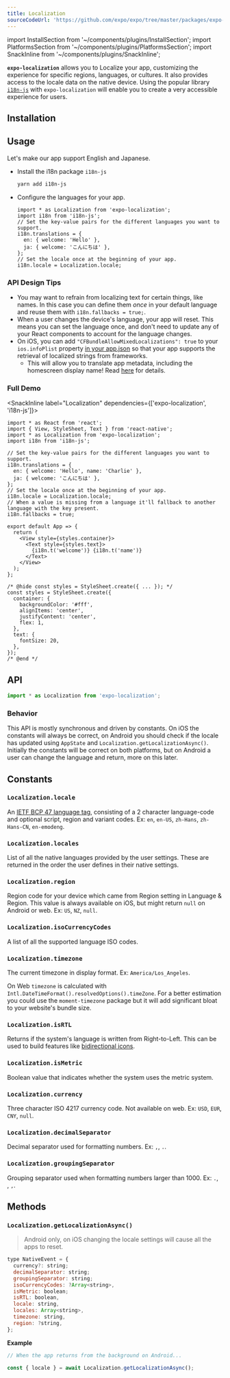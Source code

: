 ```yaml
---
title: Localization
sourceCodeUrl: 'https://github.com/expo/expo/tree/master/packages/expo-localization'
---
```


import InstallSection from '~/components/plugins/InstallSection';
import PlatformsSection from '~/components/plugins/PlatformsSection';
import SnackInline from '~/components/plugins/SnackInline';

**`expo-localization`** allows you to Localize your app, customizing the experience for specific regions, languages, or cultures. It also provides access to the locale data on the native device.
Using the popular library [`i18n-js`](https://github.com/fnando/i18n-js) with `expo-localization` will enable you to create a very accessible experience for users.

<PlatformsSection android emulator ios simulator web />

## Installation

<InstallSection packageName="expo-localization" />

## Usage

Let's make our app support English and Japanese.

- Install the i18n package `i18n-js`

  ```sh
  yarn add i18n-js
  ```

- Configure the languages for your app.

  ```tsx
  import * as Localization from 'expo-localization';
  import i18n from 'i18n-js';
  // Set the key-value pairs for the different languages you want to support.
  i18n.translations = {
    en: { welcome: 'Hello' },
    ja: { welcome: 'こんにちは' },
  };
  // Set the locale once at the beginning of your app.
  i18n.locale = Localization.locale;
  ```

### API Design Tips

- You may want to refrain from localizing text for certain things, like names. In this case you can define them _once_ in your default language and reuse them with `i18n.fallbacks = true;`.
- When a user changes the device's language, your app will reset. This means you can set the language once, and don't need to update any of your React components to account for the language changes.
- On iOS, you can add `"CFBundleAllowMixedLocalizations": true` to your `ios.infoPlist` property [in your app.json](https://docs.expo.io/workflow/configuration/#ios) so that your app supports the retrieval of localized strings from frameworks.
  - This will allow you to translate app metadata, including the homescreen display name! Read [here](../../../distribution/app-stores.md#localizing-your-ios-app) for details.

### Full Demo

<SnackInline label="Localization" dependencies={['expo-localization', 'i18n-js']}>

```tsx
import * as React from 'react';
import { View, StyleSheet, Text } from 'react-native';
import * as Localization from 'expo-localization';
import i18n from 'i18n-js';

// Set the key-value pairs for the different languages you want to support.
i18n.translations = {
  en: { welcome: 'Hello', name: 'Charlie' },
  ja: { welcome: 'こんにちは' },
};
// Set the locale once at the beginning of your app.
i18n.locale = Localization.locale;
// When a value is missing from a language it'll fallback to another language with the key present.
i18n.fallbacks = true;

export default App => {
  return (
    <View style={styles.container}>
      <Text style={styles.text}>
        {i18n.t('welcome')} {i18n.t('name')}
      </Text>
    </View>
  );
};

/* @hide const styles = StyleSheet.create({ ... }); */
const styles = StyleSheet.create({
  container: {
    backgroundColor: '#fff',
    alignItems: 'center',
    justifyContent: 'center',
    flex: 1,
  },
  text: {
    fontSize: 20,
  },
});
/* @end */
```

</SnackInline>

## API

```ts
import * as Localization from 'expo-localization';
```

### Behavior

This API is mostly synchronous and driven by constants. On iOS the constants will always be correct, on Android you should check if the locale has updated using `AppState` and `Localization.getLocalizationAsync()`. Initially the constants will be correct on both platforms, but on Android a user can change the language and return, more on this later.

## Constants

### `Localization.locale`

An [IETF BCP 47 language tag](https://en.wikipedia.org/wiki/IETF_language_tag), consisting of a 2 character language-code and optional script, region and variant codes. Ex: `en`, `en-US`, `zh-Hans`, `zh-Hans-CN`, `en-emodeng`.

### `Localization.locales`

List of all the native languages provided by the user settings. These are returned in the order the user defines in their native settings.

### `Localization.region`

Region code for your device which came from Region setting in Language & Region. This value is always available on iOS, but might return `null` on Android or web. Ex: `US`, `NZ`, `null`.

### `Localization.isoCurrencyCodes`

A list of all the supported language ISO codes.

### `Localization.timezone`

The current timezone in display format. Ex: `America/Los_Angeles`.

On Web `timezone` is calculated with `Intl.DateTimeFormat().resolvedOptions().timeZone`. For a better estimation you could use the `moment-timezone` package but it will add significant bloat to your website's bundle size.

### `Localization.isRTL`

Returns if the system's language is written from Right-to-Left. This can be used to build features like [bidirectional icons](https://material.io/design/usability/bidirectionality.html).

### `Localization.isMetric`

Boolean value that indicates whether the system uses the metric system.

### `Localization.currency`

Three character ISO 4217 currency code. Not available on web. Ex: `USD`, `EUR`, `CNY`, `null`.

### `Localization.decimalSeparator`

Decimal separator used for formatting numbers. Ex: `,`, `.`.

### `Localization.groupingSeparator`

Grouping separator used when formatting numbers larger than 1000. Ex: `.`, ` `, `,`.

## Methods

### `Localization.getLocalizationAsync()`

> Android only, on iOS changing the locale settings will cause all the apps to reset.

```js
type NativeEvent = {
  currency?: string;
  decimalSeparator: string;
  groupingSeparator: string;
  isoCurrencyCodes: ?Array<string>,
  isMetric: boolean;
  isRTL: boolean,
  locale: string,
  locales: Array<string>,
  timezone: string,
  region: ?string,
};
```

**Example**

```js
// When the app returns from the background on Android...

const { locale } = await Localization.getLocalizationAsync();
```
